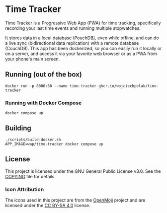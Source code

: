 # Time Tracker

Time Tracker is a Progressive Web App (PWA) for time tracking,
specifically recording your last time events and running multiple
stopwatches.

It stores data in a local database (PouchDB), even while offline,
and can do a live sync (bidirectional data replication) with a
remote database (CouchDB). This app has been dockerized, so you
can easily run it locally or on a server, and access it via your
favorite web browser or as a PWA from your phone's main screen.

## Running (out of the box)

```shell
docker run -p 8080:80 --name time-tracker ghcr.io/wojciechpolak/time-tracker
```

### Running with Docker Compose

```shell
docker compose up
```

## Building

```shell
./scripts/build-docker.sh
APP_IMAGE=wap/time-tracker docker compose up
```

## License

This project is licensed under the GNU General Public License v3.0.
See the [COPYING](COPYING) file for details.

### Icon Attribution

The icons used in this project are from the [OpenMoji](https://openmoji.org)
project and are licensed under the
[CC BY-SA 4.0](https://creativecommons.org/licenses/by-sa/4.0/) license.
